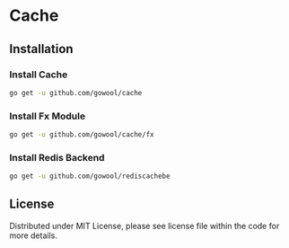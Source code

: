 # Cache

## Installation

### Install Cache

```sh
go get -u github.com/gowool/cache
```

### Install Fx Module

```sh
go get -u github.com/gowool/cache/fx
```

### Install Redis Backend

```sh
go get -u github.com/gowool/rediscachebe
```

## License

Distributed under MIT License, please see license file within the code for more details.
